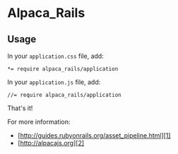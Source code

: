 # Alpaca_Rails

## Usage

In your `application.css` file, add:

    *= require alpaca_rails/application
    
In your `application.js` file, add:

    //= require alpaca_rails/application
    
That's it!

For more information:

* [http://guides.rubyonrails.org/asset_pipeline.html][1]
* [http://alpacajs.org][2]

[1]: http://guides.rubyonrails.org/asset_pipeline.html
[2]: http://alpacajs.org